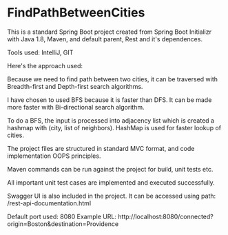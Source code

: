 # FindPathBetweenCities

This is a standard Spring Boot project created from Spring Boot Initializr with Java 1.8, Maven, and default parent, Rest and it's dependences.

Tools used: IntelliJ, GIT

Here's the approach used:

Because we need to find path between two cities, it can be traversed with Breadth-first and Depth-first search algorithms.

I have chosen to used BFS because it is faster than DFS. It can be made more faster with Bi-directional search algorithm.

To do a BFS, the input is processed into adjacency list which is created a hashmap with (city, list of neighbors). HashMap is used for faster lookup of cities.

The project files are structured in standard MVC format, and code implementation OOPS principles. 

Maven commands can be run against the project for build, unit tests etc.

All important unit test cases are implemented and executed successfully. 

Swagger UI is also included in the project. It can be accessed using path: /rest-api-documentation.html

Default port used: 8080
Example URL: http://localhost:8080/connected?origin=Boston&destination=Providence

 
